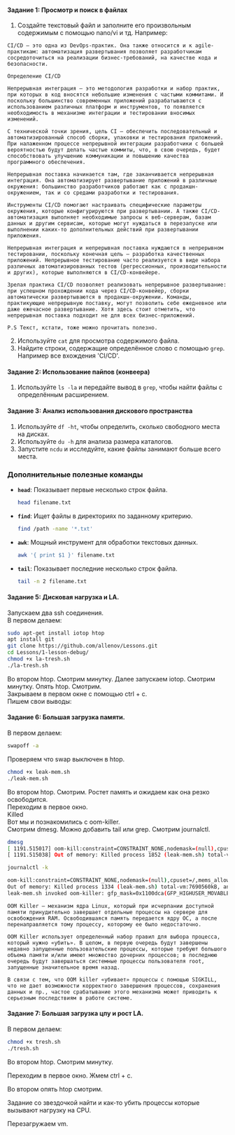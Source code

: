 #### Задание 1: Просмотр и поиск в файлах
1. Создайте текстовый файл и заполните его произвольным содержимым с помощью nano/vi и тд. Например:
```
CI/CD — это одна из DevOps-практик. Она также относится и к agile-практикам: автоматизация развертывания позволяет разработчикам сосредоточиться на реализации бизнес-требований, на качестве кода и безопасности.

Определение CI/CD

Непрерывная интеграция — это методология разработки и набор практик, при которых в код вносятся небольшие изменения с частыми коммитами. И поскольку большинство современных приложений разрабатываются с использованием различных платформ и инструментов, то появляется необходимость в механизме интеграции и тестировании вносимых изменений.

С технической точки зрения, цель CI — обеспечить последовательный и автоматизированный способ сборки, упаковки и тестирования приложений. При налаженном процессе непрерывной интеграции разработчики с большей вероятностью будут делать частые коммиты, что, в свою очередь, будет способствовать улучшению коммуникации и повышению качества программного обеспечения.

Непрерывная поставка начинается там, где заканчивается непрерывная интеграция. Она автоматизирует развертывание приложений в различные окружения: большинство разработчиков работают как с продакшн-окружением, так и со средами разработки и тестирования.

Инструменты CI/CD помогают настраивать специфические параметры окружения, которые конфигурируются при развертывании. А также CI/CD-автоматизация выполняет необходимые запросы к веб-серверам, базам данных и другим сервисам, которые могут нуждаться в перезапуске или выполнении каких-то дополнительных действий при развертывании приложения.

Непрерывная интеграция и непрерывная поставка нуждаются в непрерывном тестировании, поскольку конечная цель — разработка качественных приложений. Непрерывное тестирование часто реализуется в виде набора различных автоматизированных тестов (регрессионных, производительности и других), которые выполняются в CI/CD-конвейере.

Зрелая практика CI/CD позволяет реализовать непрерывное развертывание: при успешном прохождении кода через CI/CD-конвейер, сборки автоматически развертываются в продакшн-окружении. Команды, практикующие непрерывную поставку, могут позволить себе ежедневное или даже ежечасное развертывание. Хотя здесь стоит отметить, что непрерывная поставка подходит не для всех бизнес-приложений.

P.S Текст, кстати, тоже можно прочитать полезно.
```

2. Используйте `cat` для просмотра содержимого файла.
3. Найдите строки, содержащие определённое слово с помощью `grep`. Например все вхождения 'CI/CD'.

#### Задание 2: Использование пайпов (конвеера)
1. Используйте `ls -la` и передайте вывод в `grep`, чтобы найти файлы с определённым расширением.

#### Задание 3: Анализ использования дискового пространства
1. Используйте `df -ht`, чтобы определить, сколько свободного места на дисках.
2. Используйте `du -h` для анализа размера каталогов.
3. Запустите `ncdu` и исследуйте, какие файлы занимают больше всего места.

### Дополнительные полезные команды

- **`head`**: Показывает первые несколько строк файла.
  ```bash
  head filename.txt
  ```

- **`find`**: Ищет файлы в директориях по заданному критерию.
  ```bash
  find /path -name '*.txt'
  ```

- **`awk`**: Мощный инструмент для обработки текстовых данных.
  ```bash
  awk '{ print $1 }' filename.txt
  ```

- **`tail`**: Показывает последние несколько строк файла.
  ```bash
  tail -n 2 filename.txt
  ```
#### Задание 5: Дисковая нагрузка и LA.
Запускаем два ssh соединения.\
В первом делаем:

``` bash
sudo apt-get install iotop htop
apt install git
git clone https://github.com/allenov/Lessons.git
cd Lessons/1-lesson-debug/
chmod +x la-tresh.sh
./la-tresh.sh
```

Во втором htop. Смотрим минутку. Далее запускаем iotop. Смотрим минутку. Опять htop. Смотрим. \
Закрываем в первом окне с помощью ctrl + c. \
Пишем свои выводы:

#### Задание 6: Большая загрузка памяти.

В первом делаем:
``` bash
swapoff -a
```
Проверяем что swap выключен в htop.

``` bash
chmod +x leak-mem.sh
./leak-mem.sh
```

Во втором htop. Смотрим. Ростет память и ожидаем как она резко освободится. \
Переходим в первое окно. \
Killed \
Вот мы и познакомились с oom-killer. \
Смотрим dmesg. Можно добавить tail или grep. Смотрим journalctl.

``` bash
dmesg
[ 1191.515017] oom-kill:constraint=CONSTRAINT_NONE,nodemask=(null),cpuset=/,mems_allowed=0,global_oom,task_memcg=/user.slice/user-0.slice/session-1.scope,task=leak-mem.sh,pid=1852,uid=0
[ 1191.515038] Out of memory: Killed process 1852 (leak-mem.sh) total-vm:7690560kB, anon-rss:7608976kB, file-rss:1888kB, shmem-rss:0kB, UID:0 pgtables:14956kB oom_score_adj:0

journalctl -k

oom-kill:constraint=CONSTRAINT_NONE,nodemask=(null),cpuset=/,mems_allowed=0,global_oom,task_memcg=/user.slice/user-0.slice/session-1.scope,task=leak-mem.sh,pid=1334,uid=0
Out of memory: Killed process 1334 (leak-mem.sh) total-vm:7690560kB, anon-rss:7609748kB, file-rss:1992kB, shmem-rss:0kB, UID:0 pgtables:14972kB oom_score_adj:0
leak-mem.sh invoked oom-killer: gfp_mask=0x1100dca(GFP_HIGHUSER_MOVABLE|__GFP_ZERO), order=0, oom_score_adj=0
```


```
OOM Killer — механизм ядра Linux, который при исчерпании доступной памяти принудительно завершает отдельные процессы на сервере для освобождения RAM. Освободившаяся память передается ядру ОС, а после перенаправляется тому процессу, которому ее было недостаточно.

OOM Killer использует определенный набор правил для выбора процесса, который нужно «убить». В целом, в первую очередь будут завершены недавно запущенные пользовательские процессы, которые требуют большого объема памяти и/или имеют множество дочерних процессов; в последнюю очередь будут завершаться системные процессы пользователя root, запущенные значительное время назад.

В связи с тем, что OOM killer «убивает» процессы с помощью SIGKILL, что не дает возможности корректного завершения процессов, сохранения данных и пр., частое срабатывание этого механизма может приводить к серьезным последствиям в работе системе.
```

#### Задание 7: Большая загрузка цпу и рост LA.

В первом делаем:

``` bash
chmod +x tresh.sh
./tresh.sh
```

Во втором htop. Смотрим минутку.

Переходим в первое окно.
Жмем ctrl + c.

Во втором опять htop смотрим.

Задание со звездочкой найти и как-то убить процессы которые вызывают нагрузку на CPU.

Перезагружаем vm.

